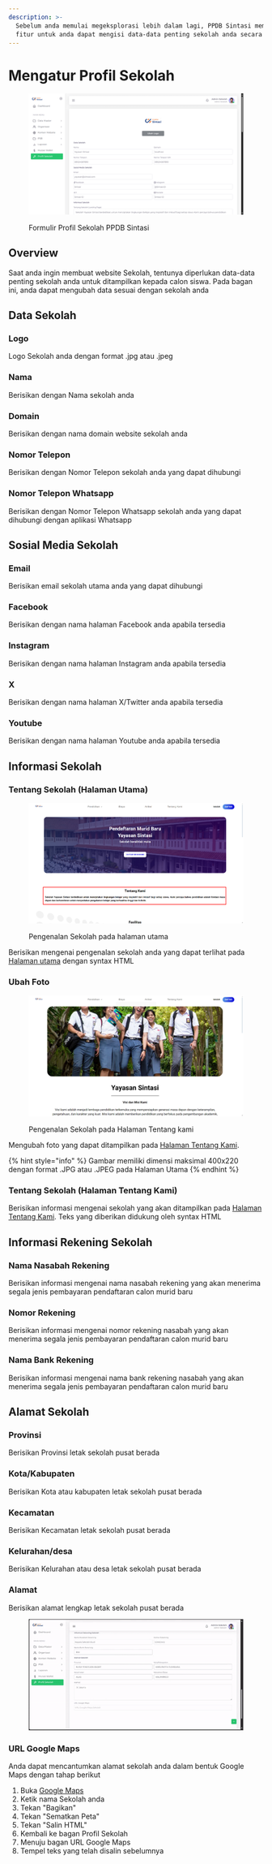 ```yaml
---
description: >-
  Sebelum anda memulai megeksplorasi lebih dalam lagi, PPDB Sintasi memberikan
  fitur untuk anda dapat mengisi data-data penting sekolah anda secara mudah.
---
```


# Mengatur Profil Sekolah



<figure><img src="../.gitbook/assets/image_2024-08-28_095013078.png" alt=""><figcaption><p>Formulir Profil Sekolah PPDB Sintasi</p></figcaption></figure>



## Overview

Saat anda ingin membuat website Sekolah, tentunya diperlukan data-data penting sekolah anda untuk ditampilkan kepada calon siswa. Pada bagan ini, anda dapat mengubah data sesuai dengan sekolah anda

## Data Sekolah

### Logo

Logo Sekolah anda dengan format .jpg atau .jpeg

### Nama

Berisikan dengan Nama sekolah anda

### Domain

Berisikan dengan nama domain website sekolah anda

### Nomor Telepon

Berisikan dengan Nomor Telepon sekolah anda yang dapat dihubungi

### Nomor Telepon Whatsapp

Berisikan dengan Nomor Telepon Whatsapp sekolah anda yang dapat dihubungi dengan aplikasi Whatsapp

## Sosial Media Sekolah

### Email

Berisikan email sekolah utama anda yang dapat dihubungi

### Facebook&#x20;

Berisikan dengan nama halaman Facebook anda apabila tersedia

### Instagram

Berisikan dengan nama halaman Instagram anda apabila tersedia

### X

Berisikan dengan nama halaman X/Twitter anda apabila tersedia

### Youtube

Berisikan dengan nama halaman Youtube anda apabila tersedia

## Informasi Sekolah

### Tentang Sekolah (Halaman Utama)

<figure><img src="../.gitbook/assets/image_2024-08-28_100046316.png" alt="" width="563"><figcaption><p>Pengenalan Sekolah pada halaman utama</p></figcaption></figure>

Berisikan mengenai pengenalan sekolah anda yang dapat terlihat pada [Halaman utama](../fitur-website-sekolah-sintasi/halaman-utama.md) dengan syntax HTML

### Ubah Foto

<figure><img src="../.gitbook/assets/image_2024-08-28_101234879.png" alt=""><figcaption><p>Pengenalan Sekolah pada Halaman Tentang kami</p></figcaption></figure>

Mengubah foto yang dapat ditampilkan pada [Halaman Tentang Kami](../fitur-website-sekolah-sintasi/halaman-tentang-kami.md).&#x20;

{% hint style="info" %}
Gambar memiliki dimensi maksimal 400x220 dengan format .JPG atau .JPEG pada Halaman Utama
{% endhint %}

### Tentang Sekolah (Halaman Tentang Kami)

Berisikan informasi mengenai sekolah yang akan ditampilkan pada [Halaman Tentang Kami](../fitur-website-sekolah-sintasi/halaman-tentang-kami.md). Teks yang diberikan didukung oleh syntax HTML

## Informasi Rekening Sekolah

### Nama Nasabah Rekening

Berisikan informasi mengenai nama nasabah rekening yang akan menerima segala jenis pembayaran pendaftaran calon murid baru

### Nomor Rekening

Berisikan informasi mengenai nomor rekening nasabah yang akan menerima segala jenis pembayaran pendaftaran calon murid baru

### Nama Bank Rekening

Berisikan informasi mengenai nama bank rekening nasabah yang akan menerima segala jenis pembayaran pendaftaran calon murid baru

## Alamat Sekolah

### Provinsi

Berisikan Provinsi letak sekolah pusat berada

### Kota/Kabupaten

Berisikan Kota atau kabupaten letak sekolah pusat berada

### Kecamatan

Berisikan Kecamatan letak sekolah pusat berada

### Kelurahan/desa

Berisikan Kelurahan atau desa letak sekolah pusat berada

### Alamat

Berisikan alamat lengkap letak sekolah pusat berada

<figure><img src="../.gitbook/assets/ezgif-1-c41c86600c.gif" alt=""><figcaption></figcaption></figure>

### URL Google Maps

Anda dapat mencantumkan alamat sekolah anda dalam bentuk Google Maps dengan tahap berikut

1. Buka [Google Maps](https://www.google.com/maps/)
2. Ketik nama Sekolah anda
3. Tekan "Bagikan"
4. Tekan "Sematkan Peta"
5. Tekan "Salin HTML"
6. Kembali ke bagan Profil Sekolah
7. Menuju bagan URL Google Maps
8. Tempel teks yang telah disalin sebelumnya
